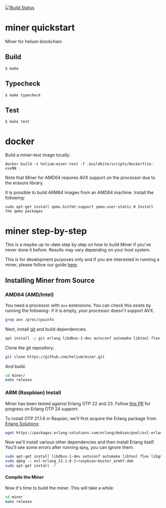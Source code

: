 [![Build Status](https://badge.buildkite.com/a2ced4f1160fa02aa8b735e7edb80f8ef787a299963ff88942.svg?branch=master)](https://buildkite.com/helium/miner)

miner quickstart
=====

Miner for helium blockchain

Build
-----

    $ make

Typecheck
-----

    $ make typecheck

Test
-----

    $ make test

docker
=====

Build a miner-test image locally:

```
docker build -t helium:miner-test -f .buildkite/scripts/Dockerfile-xxxNN .
```

Note that Miner for AMD64 requires AVX support on the processor due to the erasure library.

It is possible to build ARM64 images from an AMD64 machine. Install the following:

```
sudo apt-get install qemu binfmt-support qemu-user-static # Install the qemu packages
```

miner step-by-step
=====

This is a maybe up-to-date step by step on how to build Miner if you've never done it before. Results may vary depending on your host system.

This is for development purposes only and if you are interested in running a miner, please follow our guide [here](https://docs.helium.com/mine-hnt/build-a-packet-forwarder#run-the-miner).

## Installing Miner from Source

### AMD64 (AMD/Intel)

You need a processor with `avx` extensions. You can check this exists by running the following- if it is empty, your processor doesn't support AVX.
```bash
grep avx /proc/cpuinfo
```
Next, install [git](https://git-scm.com/) and build dependencies.

```bash
apt install -y git erlang libdbus-1-dev autoconf automake libtool flex libgmp-dev cmake libsodium-dev libssl-dev bison libsnappy-dev libclang-dev doxygen vim build-essential cargo parallel
```

Clone the git repository:

```bash
git clone https://github.com/helium/miner.git
```

And build:
```bash
cd miner/
make release
```

### ARM (Raspbian) Install

Miner has been tested against Erlang OTP 22 and 23. Follow [this PR](https://github.com/helium/miner/pull/655) for progress on Erlang OTP 24 support. 

To install OTP 21.1.6 in Raspian, we'll first acquire the Erlang package from [Erlang Solutions](https://www.erlang-solutions.com/resources/download.html):

```bash
wget https://packages.erlang-solutions.com/erlang/debian/pool/esl-erlang_22.1.6-1~raspbian~buster_armhf.deb
```

Now we'll install various other dependencies and then install Erlang itself. You'll see some errors after running `dpkg`, you can ignore them:

```bash
sudo apt-get install libdbus-1-dev autoconf automake libtool flex libgmp-dev cmake libsodium-dev libssl-dev bison libsnappy-dev libclang-dev doxygen make
sudo dpkg -i esl-erlang_22.1.6-1~raspbian~buster_armhf.deb
sudo apt-get install -f
```

#### Compile the Miner

Now it's time to build the miner. This will take a while:

```bash
cd miner
make release
```

